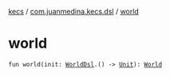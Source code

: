 [kecs](../index.md) / [com.juanmedina.kecs.dsl](index.md) / [world](./world.md)

# world

`fun world(init: `[`WorldDsl`](-world-dsl/index.md)`.() -> `[`Unit`](https://kotlinlang.org/api/latest/jvm/stdlib/kotlin/-unit/index.html)`): `[`World`](../com.juanmedina.kecs.world/-world/index.md)